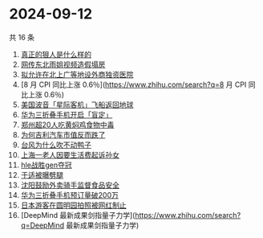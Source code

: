 # 2024-09-12

共 16 条

<!-- BEGIN ZHIHUSEARCH -->
<!-- 最后更新时间 Thu Sep 12 2024 22:09:45 GMT+0800 (China Standard Time) -->
1. [真正的狠人是什么样的](https://www.zhihu.com/search?q=真正的狠人是什么样的)
1. [网传东北雨姐视频造假塌房](https://www.zhihu.com/search?q=网传东北雨姐视频造假塌房)
1. [拟允许在北上广等地设外商独资医院](https://www.zhihu.com/search?q=拟允许在北上广等地设外商独资医院)
1. [8 月 CPI 同比上涨 0.6％](https://www.zhihu.com/search?q=8 月 CPI 同比上涨 0.6％)
1. [美国波音「星际客机」飞船返回地球](https://www.zhihu.com/search?q=美国波音「星际客机」飞船返回地球)
1. [华为三折叠手机开启「盲定」](https://www.zhihu.com/search?q=华为三折叠手机开启「盲定」)
1. [郑州超20人吃黄焖鸡食物中毒](https://www.zhihu.com/search?q=郑州超20人吃黄焖鸡食物中毒)
1. [为何吉利汽车市值反而跌了](https://www.zhihu.com/search?q=为何吉利汽车市值反而跌了)
1. [台风为什么吹不动鸭子](https://www.zhihu.com/search?q=台风为什么吹不动鸭子)
1. [上海一老人因要生活费起诉孙女](https://www.zhihu.com/search?q=上海一老人因要生活费起诉孙女)
1. [hle战胜gen夺冠](https://www.zhihu.com/search?q=hle战胜gen夺冠)
1. [于适被曝劈腿](https://www.zhihu.com/search?q=于适被曝劈腿)
1. [沈阳鼓励外卖骑手监督食品安全](https://www.zhihu.com/search?q=沈阳鼓励外卖骑手监督食品安全)
1. [华为三折叠手机预订量破200万](https://www.zhihu.com/search?q=华为三折叠手机预订量破200万)
1. [日本游客在圆明园拍照被网红制止](https://www.zhihu.com/search?q=日本游客在圆明园拍照被网红制止)
1. [DeepMind 最新成果剑指量子力学](https://www.zhihu.com/search?q=DeepMind 最新成果剑指量子力学)
<!-- END ZHIHUSEARCH -->
